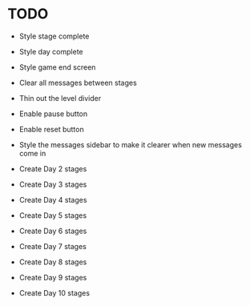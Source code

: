 # TODO

* Style stage complete
* Style day complete
* Style game end screen
* Clear all messages between stages
* Thin out the level divider
* Enable pause button
* Enable reset button

* Style the messages sidebar to make it clearer when new messages come in

* Create Day 2 stages
* Create Day 3 stages
* Create Day 4 stages
* Create Day 5 stages
* Create Day 6 stages
* Create Day 7 stages
* Create Day 8 stages
* Create Day 9 stages
* Create Day 10 stages
